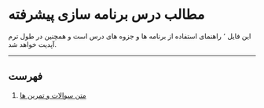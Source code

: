 # مطالب درس برنامه سازی پیشرفته



  این فایل ٬ راهنمای استفاده از برنامه ها و جزوه های درس است و همچنین در طول ترم آپدیت خواهد شد. 


---



## فهرست 

1. [ متن سوالات و تمرین ها ](Exercises)


  
